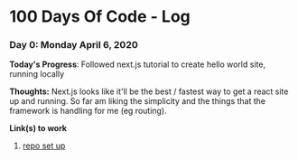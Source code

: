 # 100 Days Of Code - Log

### Day 0: Monday April 6, 2020

**Today's Progress**: Followed next.js tutorial to create hello world site, running locally

**Thoughts:** Next.js looks like it'll be the best / fastest way to get a react site up and running.
So far am liking the simplicity and the things that the framework is handling for me (eg routing).

**Link(s) to work**
1. [repo set up](https://github.com/MadeleineGil/next-resume-site)

<!-- ### Day 1: June 27, Monday

**Today's Progress**: I've gone through many exercises on FreeCodeCamp.

**Thoughts** I've recently started coding, and it's a great feeling when I finally solve an algorithm challenge after a lot of attempts and hours spent.

**Link(s) to work**
1. [Find the Longest Word in a String](https://www.freecodecamp.com/challenges/find-the-longest-word-in-a-string)
2. [Title Case a Sentence](https://www.freecodecamp.com/challenges/title-case-a-sentence) -->
